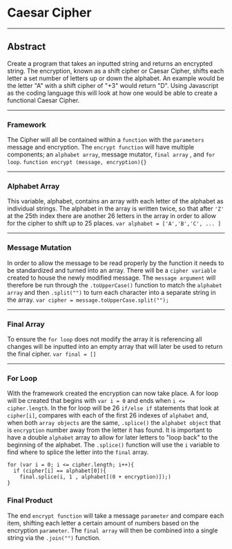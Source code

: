 # Caesar Cipher #

---

## Abstract ##

Create a program that takes an inputted string and returns an encrypted string. The encryption, known as a shift cipher or Caesar Cipher, shifts each letter a set number of letters up or down the alphabet. An example would be the letter "A" with a shift cipher of "+3" would return "D". Using Javascript as the coding language this will look at how one would be able to create a functional Caesar Cipher.

---

### Framework ###

The Cipher will all be contained within a `function` with the `parameters` message and encryption. The `encrypt function` will have multiple components; an `alphabet array`, message mutator, `final array` , and `for loop`.
`function encrypt (message, encryption){}`

---

### Alphabet Array ###

This variable, alphabet, contains an array with each letter of the alphabet as individual strings. The alphabet in the array is written twice, so that after `'Z'` at the 25th index there are another 26 letters in the array in order to allow for the cipher to shift up to 25 places.
`var alphabet = ['A','B','C', ... ]`

---

### Message Mutation ###

In order to allow the message to be read properly by the function it needs to be standardized and turned into an array. There will be a `cipher variable` created to house the newly modified message. The `message argument` will therefore be run through the `.toUpperCase()` function to match the `alphabet array` and then `.split("")` to turn each character into a separate string in the array.
`var cipher = message.toUpperCase.split("");`

---

### Final Array ###

To ensure the `for loop` does not modify the array it is referencing all changes will be inputted into an empty array that will later be used to return the final cipher.
`var final = []`

---

### For Loop ###

With the framework created the encryption can now take place. A for loop will be created that begins with `var i = 0` and ends when `i <= cipher.length`. In the for loop will be 26 `if/else if` statements that look at `cipher[i]`, compares with each of the first 26 indexes of `alphabet` and, when both `array objects` are the same, `.splice()` the `alphabet object` that is `encryption` number away from the letter it has found. It is important to have a double `alphabet` array to allow for later letters to "loop back" to the beginning of the alphabet. The `.splice()` function will use the `i` variable to find where to splice the letter into the `final` array.
```
for (var i = 0; i <= cipher.length; i++){
  if (cipher[i] == alphabet[0]){
    final.splice(i, 1 , alphabet[(0 + encryption)]);)
}
```

### Final Product ###

The end `encrypt function` will take a message `parameter` and compare each item, shifting each letter a certain amount of numbers based on the encryption `parameter`. The `final array` will then be combined into a single string via the `.join("")` function.
